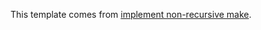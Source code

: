 This template comes from [implement non-recursive make](http://sites.e-advies.nl/nonrecursive-make.html).
